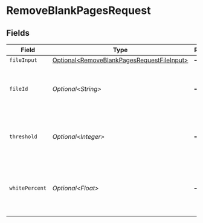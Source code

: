 # RemoveBlankPagesRequest


## Fields

| Field                                                                                                      | Type                                                                                                       | Required                                                                                                   | Description                                                                                                | Example                                                                                                    |
| ---------------------------------------------------------------------------------------------------------- | ---------------------------------------------------------------------------------------------------------- | ---------------------------------------------------------------------------------------------------------- | ---------------------------------------------------------------------------------------------------------- | ---------------------------------------------------------------------------------------------------------- |
| `fileInput`                                                                                                | [Optional\<RemoveBlankPagesRequestFileInput>](../../models/components/RemoveBlankPagesRequestFileInput.md) | :heavy_minus_sign:                                                                                         | N/A                                                                                                        |                                                                                                            |
| `fileId`                                                                                                   | *Optional\<String>*                                                                                        | :heavy_minus_sign:                                                                                         | File ID for server-side files (can be used instead of fileInput)                                           | a1b2c3d4-5678-90ab-cdef-ghijklmnopqr                                                                       |
| `threshold`                                                                                                | *Optional\<Integer>*                                                                                       | :heavy_minus_sign:                                                                                         | The threshold value to determine blank pages                                                               |                                                                                                            |
| `whitePercent`                                                                                             | *Optional\<Float>*                                                                                         | :heavy_minus_sign:                                                                                         | The percentage of white color on a page to consider it as blank                                            |                                                                                                            |